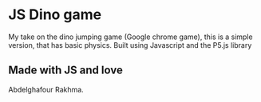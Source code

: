 # JS Dino game
My take on the dino jumping game (Google chrome game), this is a simple version, that has basic physics.
Built using Javascript and the P5.js library



## Made with JS and love
Abdelghafour Rakhma.
